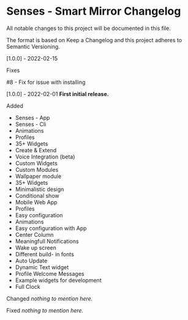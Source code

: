 # Senses - Smart Mirror Changelog

All notable changes to this project will be documented in this file.

The format is based on Keep a Changelog and this project adheres to Semantic Versioning.

[1.0.0] - 2022-02-15

Fixes

#8 - Fix for issue with installing

[1.0.0] - 2022-02-01
<strong>First initial release.</strong>

Added

- Senses - App
- Senses - Cli
- Animations
- Profiles
- 35+ Widgets
- Create & Extend
- Voice Integration (beta)
- Custom Widgets
- Custom Modules
- Wallpaper module
- 35+ Widgets
- Minimalistic design
- Conditional show
- Mobile Web App
- Profiles
- Easy configuration
- Animations
- Easy configuration with App
- Center Column
- Meaningfull Notifications
- Wake up screen
- Different build- in fonts
- Auto Update
- Dynamic Text widget
- Profile Welcome Messages
- Example widgets for development
- Full Clock

Changed
<em>nothing to mention here.</em>

Fixed
<em>nothing to mention here.</em>
